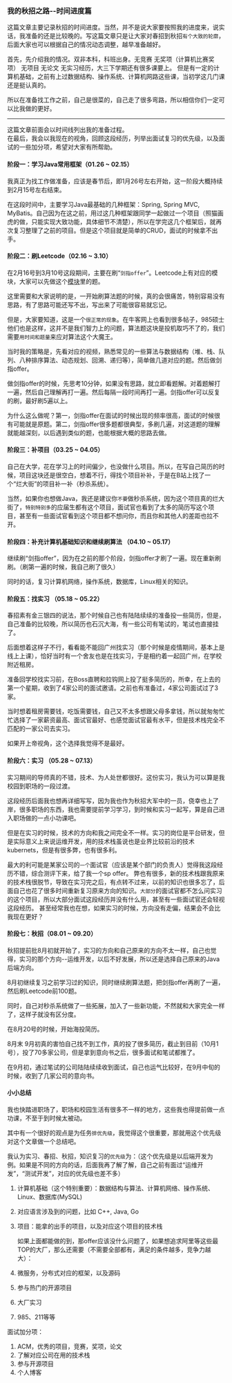 ### 我的秋招之路--时间进度篇

这篇文章主要记录秋招的时间进度。当然，并不是说大家要按照我的进度来，说实话，我准备的还是比较晚的。写这篇文章只是让大家对春招到秋招`有个大致的轮廓`，后面大家也可以根据自己的情况动态调整，越早准备越好。



首先，先介绍我的情况。双非本科，科班出身。无竞赛 无奖项（计算机比赛奖项） 无项目 无论文 无实习经历，大三下学期还有很多课要上。 但是有一定的计算机基础，之前有上过数据结构、操作系统、计算机网路这些课，当初学这几门课还是挺认真的。




所以在准备找工作之前，自己是很菜的，自己走了很多弯路，所以相信你们一定可以比我做的更好。

---

这篇文章前面会以时间线列出我的准备过程。  
在最后，我会以我现在的视角，回顾这段经历，列举出面试复习的优先级，以及面试的一些加分项，希望对大家有所帮助。



#### 阶段一：学习Java常用框架（01.26 ~ 02.15）

我真正为找工作做准备，应该是春节后，即1月26号左右开始，这一阶段大概持续到2月15号左右结束。

在这段时间中，主要学习Java最基础的几种框架：Spring, Spring MVC, MyBatis。自己因为在这之前，用过这几种框架跟同学一起做过一个项目（照猫画虎的做，只能实现大致功能，具体细节不清楚），所以在学完这几个框架后，就再次复习整理了之前的项目。但是这个项目就是简单的CRUD，面试的时候拿不出手。



#### 阶段二：刷Leetcode（02.16 ~ 3.10）

在2月16号到3月10号这段期间，主要在刷“`剑指offer`”。Leetcode上有对应的模块，大家可以先做这个[模块](https://leetcode-cn.com/problemset/lcof/)里的题。

这里需要和大家说明的是，一开始刷算法题的时候，真的会很痛苦，特别容易没有思路，有了思路可能还写不出，写出来了可能很容易就忘记。

但是，大家要知道，这是一个`很正常的现象`。在牛客网上也看到很多帖子，985硕士他们也是这样，这并不是我们智力上的问题，算法题这块是投机取巧不了的，我们需要`用时间和题量`来应对算法这个大魔王。

当时我的策略是，先看对应的视频，熟悉常见的一些算法与数据结构（堆、栈、队列、八种排序算法、动态规划、回溯、递归等），简单做几道对应的题。然后做剑指offer。

做剑指offer的时候，先思考10分钟，如果没有思路，就立即看题解。对着题解打一遍，然后自己理解再打一遍。然后每隔一段时间再打一遍。剑指offer可以反复的刷，最好刷5遍以上。

为什么这么做呢？第一，剑指offer在面试的时候出现的频率很高，面试的时候很有可能就是原题。第二，剑指offer很多题都很典型，多刷几遍，对这道题的理解就能越深刻，以后遇到类似的题，也能根据大概的思路去做。



#### 阶段三：补项目（03.25 ~ 04.05）

自己在大学，花在学习上的时间偏少，也没做什么项目。所以，在写自己简历的时候，项目这块还是很空白，想着不行，得找个项目补补，于是在B站上找了一个“烂大街”的项目补一补（秒杀系统）。



当然，如果你也想做Java，我还是建议你`不要`做秒杀系统，因为这个项目真的烂大街了，`特别特别多`的应届生都有这个项目，面试官也看到了太多的简历写这个项目，甚至有一些面试官看到这个项目都不想问你，而且你和其他人的差距也拉不开。



#### 阶段四：补充计算机基础知识和继续刷算法 （04.10 ~ 05.17）

继续刷“剑指offer”，因为在之前的那个阶段，剑指offer才刷了一遍。现在重新刷刷。（刷第一遍的时候，我自己刷了很久）

同时的话，复习计算机网络，操作系统，数据库，Linux相关的知识。



#### 阶段五：找实习 （05.18 ~ 05.22）

春招素有金三银四的说法，那个时候自己也有陆陆续续的准备投一些简历，但是，自己准备的比较晚，所以简历也石沉大海，有一些公司有笔试的，笔试也直接挂了。

后面想着这样子不行，看看能不能回广州找实习（那个时候是疫情期间，基本上是线上上课），恰好当时有一个舍友也是在找实习，于是相约着一起回广州，在学校附近租房。

准备回学校找实习前，在Boss直聘和拉钩网上投了挺多简历的，所幸，在上去的第一个星期，收到了4家公司的面试邀请。之前也有准备过，4家公司面试过了3家。

当时想着租房需要钱，吃饭需要钱，自己又不太多想跟父母多拿钱，所以就匆匆忙忙选择了一家薪资最高、面试官最好、也感觉面试官最有水平，但是技术栈完全不匹配的一家公司去实习。

如果开上帝视角，这个选择我觉得不是最好。



#### 阶段六：实习 （05.28 ~ 07.13）

实习期间的导师真的不错，技术、为人处世都很好。这份实习，我认为可以算是我校园到职场的一段过渡。

这段经历后面我也想再详细写写，因为我也作为秋招大军中的一员，侥幸也上了岸，很多职场的东西，我也需要提前学习学习，到时候和实习一起写，算是自己进入职场做的一点小功课吧。



但是在实习的时候，技术的方向和我之间完全不一样。实习的岗位是平台研发，但是实际意义上来说运维开发，用的技术栈虽说也是业界比较前沿的技术 kubernets，但是有很多弊，也有很多利。

最大的利可能是某家公司的`一个`面试官（应该是某个部门的负责人）觉得我这段经历不错，综合测评下来，给了我一个sp offer。 弊也有很多，新的技术栈跟我原来的技术栈很脱节，导致在实习完之后，有点转不过来，以前的知识也很多忘了，后面自己也花了很多时间重新复习原来方向的知识。`大部分`的面试官都不怎么问实习的这个项目，所以大部分面试这段经历并没有什么用，甚至有一些面试官还会轻视这段经历。 甚至经常我也在想，如果实习的时候，方向没有走偏，结果会不会比我现在更好？



#### 阶段七：秋招（08.01 ~ 09.20）

秋招提前批8月初就开始了，实习的方向和自己原来的方向不太一样，自己也觉得，实习的那个方向--运维开发，以后不好发展，所以还是选择自己原来的Java后端方向。

8月初继续复习之前学习过的知识，同时继续刷算法题，把剑指offer再刷了一遍，然后刷Leetcode前100题。

同时，自己对秒杀系统做了一些拓展，加入了一些新功能，不然就和大家完全一样了，这样子就没有区分度。

在8月20号的时候，开始海投简历。

8月末 9月初真的害怕自己找不到工作，真的投了很多简历，截止到目前（10月1号），投了70多家公司，但是拿到意向书之后，很多面试和笔试都推了。

在9月初，通过笔试的公司陆陆续续收到面试，自己也运气比较好，在9月中旬的时候，收到了几家公司的意向书。



#### 小小总结

我也快踏进职场了，职场和校园生活有很多不一样的地方，这些我也得提前做一点功课，不至于到时候太被动。

其中有一个很好的观点是为任务`排优先级`，我觉得这个很重要，那就用这个优先级对这个文章做一个总结吧。



我认为实习、春招、秋招，知识复习的`优先级`为：（这个优先级是以后端开发为例。如果是不同的方向的话，后面我再了解了解，自己之前有面过“运维开发”，“测试开发”，对应的优先级也差不多）

1. 计算机基础（这个特别重要）：数据结构与算法、计算机网络、操作系统、Linux、数据库(MySQL)
2. 对应语言涉及到的问题，比如 C++, Java, Go
3. 项目：能拿的出手的项目，以及对应这个项目的技术栈
   

   如果上面都能做的到，那offer应该没什么问题了，如果想追求阿里等这些最TOP的大厂，那么还需要（不需要全部都有，满足的条件越多，竞争力越大）：

4. 微服务，分布式对应的框架，以及源码
5. 参与热门的开源项目
6. 大厂实习
7. 985、211等等



面试加分项：

1. ACM，优秀的项目，竞赛，奖项，论文
2. 了解对应公司在用的技术栈
3. 参与开源项目
4. 个人博客

